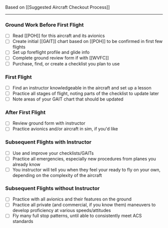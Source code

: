 Based on [[Suggested Aircraft Checkout Process]]

---

### Ground Work Before First Flight
- [ ] Read [[POH]] for this aircraft and its avionics
- [ ] Create initial [[GAIT]] chart based on [[POH]] to be confirmed in first few flights
- [ ] Set up foreflight profile and glide info
- [ ] Complete ground review form if with [[WVFC]]
- [ ] Purchase, find, or create a checklist you plan to use

### First Flight
- [ ] Find an instructor knowledgeable in the aircraft and set up a lesson
- [ ] Practice all stages of flight, noting parts of the checklist to update later
- [ ] Note areas of your GAIT chart that should be updated

### After First Flight
- [ ] Review ground form with instructor
- [ ] Practice avionics and/or aircraft in sim, if you'd like

### Subsequent Flights with Instructor
- [ ] Use and improve your checklists/GAITs
- [ ] Practice all emergencies, especially new procedures from planes you already know
- [ ] You instructor will tell you when they feel your ready to fly on your own, depending on the complexity of the aircraft

### Subsequent Flights without Instructor
- [ ] Practice with all avionics and their features on the ground
- [ ] Practice all private (and commercial, if you know them) maneuvers to develop proficiency at various speeds/attitudes 
- [ ] Fly many full stop patterns, until able to consistently meet ACS standards